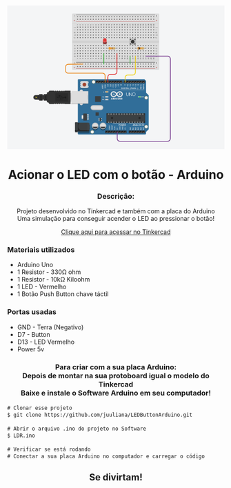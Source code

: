 <p align='center'><img width='800' src="https://github.com/juuliana/LEDButtonArduino/blob/master/LedButton.png"/></p>

<h1 align='center'>Acionar o LED com o botão - Arduino</h1>

<h3 align="center">Descrição:</h3>
<p align="center">
    Projeto desenvolvido no Tinkercad e também com a placa do Arduino</br>
    Uma simulação para conseguir acender o LED ao pressionar o botão!
</p>

<p align='center'>
  <a href='https://www.tinkercad.com/things/kuNYyoolsHn' target='blank'>Clique aqui para acessar no Tinkercad</a>
</p>

<h3>Materiais utilizados</h3>
<ul>
    <li>Arduino Uno</li>
    <li>1 Resistor - 330Ω ohm</li>
    <li>1 Resistor - 10kΩ Kiloohm</li>
    <li>1 LED - Vermelho</li>
    <li>1 Botão Push Button chave táctil</li>
</ul>

<h3>Portas usadas</h3>
<ul>
    <li>GND - Terra (Negativo)</li>
    <li>D7 - Button</li>
    <li>D13 - LED Vermelho</li>
    <li>Power 5v</li>
</ul>

<h3 align="center">
    Para criar com a sua placa Arduino: </br>
    Depois de montar na sua protoboard igual o modelo do Tinkercad</br>
    Baixe e instale o Software Arduino em seu computador!
</h3>
 
    # Clonar esse projeto
    $ git clone https://github.com/juuliana/LEDButtonArduino.git
    
    # Abrir o arquivo .ino do projeto no Software
    $ LDR.ino
    
    # Verificar se está rodando
    # Conectar a sua placa Arduino no computador e carregar o código
    
<p></p>

<h2 align='center'>Se divirtam!</h2>
